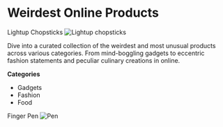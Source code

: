 # Weirdest Online Products

Lightup Chopsticks
![Lightup chopsticks](https://m.media-amazon.com/images/I/81ABckNfDjL._AC_SL1500_.jpg)

 Dive into a curated collection of the weirdest and most unusual products across various categories. From mind-boggling gadgets to eccentric fashion statements and peculiar culinary creations in online.

 **Categories**

 * Gadgets
 * Fashion
 * Food

Finger Pen
 ![Pen](https://img.buzzfeed.com/buzzfeed-static/static/2023-08/8/11/asset/72e4e3c81056/sub-buzz-1053-1691494176-1.jpg?downsize=600:*&output-format=auto&output-quality=auto)
 